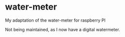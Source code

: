 # water-meter
My adaptation of the water-meter for raspberry PI

Not being maintained, as I now have a digital watermeter.
